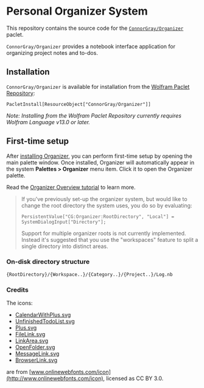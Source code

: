 # Personal Organizer System

This repository contains the source code for the
[`ConnorGray/Organizer`](https://resources.wolframcloud.com/PacletRepository/resources/ConnorGray/Organizer/)
paclet.

`ConnorGray/Organizer` provides a notebook interface application for organizing project
notes and to-dos.

## Installation

`ConnorGray/Organizer` is available for installation from the [Wolfram Paclet Repository][WPR]:

```wolfram
PacletInstall[ResourceObject["ConnorGray/Organizer"]]
```

*Note: Installing from the Wolfram Paclet Repository currently requires Wolfram Language
v13.0 or later.*

[WPR]: https://resources.wolframcloud.com/PacletRepository/

## First-time setup

After [installing Organizer](#installation), you can perform first-time setup by opening the main
palette window. Once installed, Organizer will automatically appear in the system
**Palettes > Organizer** menu item. Click it to open the Organizer palette.

Read the [Organizer Overview tutorial](https://resources.wolframcloud.com/PacletRepository/resources/ConnorGray/Organizer/Organizer/tutorial/Overview.html)
to learn more.

> If you've previously set-up the organizer system, but would like to change the root
> directory the system uses, you do so by evaluating:
>
> ```wolfram
> PersistentValue["CG:Organizer:RootDirectory", "Local"] = SystemDialogInput["Directory"];
> ```
>
> Support for multiple organizer roots is not currently implemented. Instead it's suggested
> that you use the "workspaces" feature to split a single directory into distinct areas.

### On-disk directory structure

```
{RootDirectory}/{Workspace..}/{Category..}/{Project..}/Log.nb
```

### Credits

The icons:

* [CalendarWithPlus.svg](./Icons/CalendarWithPlus.svg)
* [UnfinishedTodoList.svg](./Icons/UnfinishedTodoList.svg)
* [Plus.svg](./Icons/Plus.svg)
* [FileLink.svg](./Icons/FileLink.svg)
* [LinkArea.svg](./Icons/LinkArea.svg)
* [OpenFolder.svg](./Icons/OpenFolder.svg)
* [MessageLink.svg](./Icons/MessageLink.svg)
* [BrowserLink.svg](./Icons/BrowserLink.svg)

are from [www.onlinewebfonts.com/icon](http://www.onlinewebfonts.com/icon), licensed as
CC BY 3.0.
